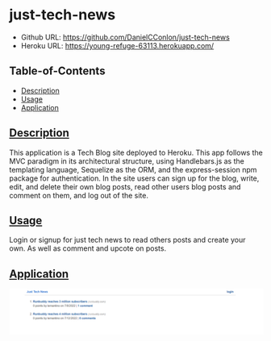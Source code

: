 # just-tech-news

- Github URL: https://github.com/DanielCConlon/just-tech-news
- Heroku URL: https://young-refuge-63113.herokuapp.com/

## Table-of-Contents

- [Description](#description)
- [Usage](#usage)
- [Application](#application)

## [Description](#description)

This application is a Tech Blog site deployed to Heroku. This app follows the MVC paradigm in its architectural structure, using Handlebars.js as the templating language, Sequelize as the ORM, and the express-session npm package for authentication. In the site users can sign up for the blog, write, edit, and delete their own blog posts, read other users blog posts and comment on them, and log out of the site.

## [Usage](#table-of-contents)

Login or signup for just tech news to read others posts and create your own. As well as comment and upcote on posts.

## [Application](#table-of-contents)

![Website image](./utils/Capture.PNG)
